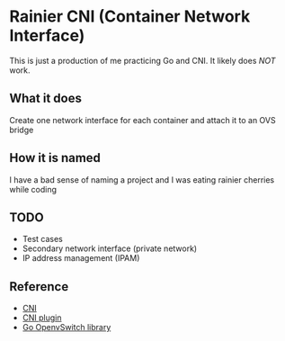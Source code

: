 # Rainier CNI (Container Network Interface)
This is just a production of me practicing Go and CNI. It likely does *NOT* work.

## What it does
Create one network interface for each container and attach it to an OVS bridge

## How it is named
I have a bad sense of naming a project and I was eating rainier cherries while coding

## TODO
- Test cases
- Secondary network interface (private network)
- IP address management (IPAM)

## Reference
- [CNI](https://github.com/containernetworking/cni)
- [CNI plugin](https://github.com/containernetworking/plugins)
- [Go OpenvSwitch library](https://github.com/digitalocean/go-openvswitch)
